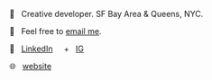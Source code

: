 

🌱 &nbsp;  Creative developer. SF Bay Area & Queens, NYC.

💌 &nbsp;  Feel free to [email me](mailto:jayran@cca.edu). 

🔗 &nbsp;  [LinkedIn](https://www.linkedin.com/in/jexica/) &nbsp; &nbsp; + &nbsp; [IG](https://www.instagram.com/xica.io/) 

🌐 &nbsp; [website](https://jexica.design/) 
